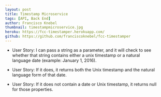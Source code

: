 ```yaml
---
layout: post
title: Timestamp Microservice
tags: [API, Back End]
author: Francisco Knebel
thumbnail: timestampmicroservice.jpg
heroku: https://fcc-timestamper.herokuapp.com/
github: https://github.com/franciscoknebel/fcc-timestamper
---
```


- User Story: I can pass a string as a parameter, and it will check to see whether that string contains either a unix timestamp or a natural language date (example: January 1, 2016).

- User Story: If it does, it returns both the Unix timestamp and the natural language form of that date.

- User Story: If it does not contain a date or Unix timestamp, it returns null for those properties.
